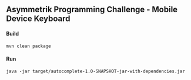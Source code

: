## Asymmetrik Programming Challenge - Mobile Device Keyboard

#### Build
`mvn clean package`

#### Run
`java -jar target/autocomplete-1.0-SNAPSHOT-jar-with-dependencies.jar`
